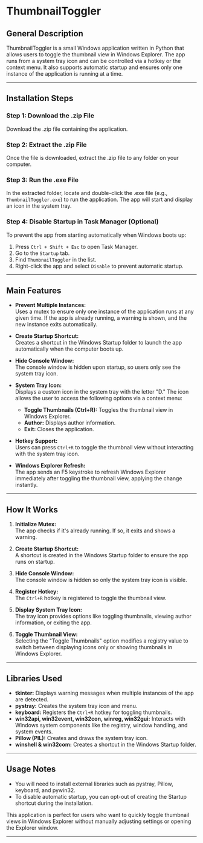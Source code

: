 
# ThumbnailToggler

## General Description

ThumbnailToggler is a small Windows application written in Python that allows users to toggle the thumbnail view in Windows Explorer. The app runs from a system tray icon and can be controlled via a hotkey or the context menu. It also supports automatic startup and ensures only one instance of the application is running at a time.

---

## Installation Steps

### Step 1: Download the .zip File
Download the .zip file containing the application.

### Step 2: Extract the .zip File
Once the file is downloaded, extract the .zip file to any folder on your computer.

### Step 3: Run the .exe File
In the extracted folder, locate and double-click the .exe file (e.g., `ThumbnailToggler.exe`) to run the application. The app will start and display an icon in the system tray.

### Step 4: Disable Startup in Task Manager (Optional)
To prevent the app from starting automatically when Windows boots up:
1. Press `Ctrl + Shift + Esc` to open Task Manager.
2. Go to the `Startup` tab.
3. Find `ThumbnailToggler` in the list.
4. Right-click the app and select `Disable` to prevent automatic startup.

---

## Main Features

- **Prevent Multiple Instances:**  
  Uses a mutex to ensure only one instance of the application runs at any given time. If the app is already running, a warning is shown, and the new instance exits automatically.

- **Create Startup Shortcut:**  
  Creates a shortcut in the Windows Startup folder to launch the app automatically when the computer boots up.

- **Hide Console Window:**  
  The console window is hidden upon startup, so users only see the system tray icon.

- **System Tray Icon:**  
  Displays a custom icon in the system tray with the letter "D." The icon allows the user to access the following options via a context menu:
  - **Toggle Thumbnails (Ctrl+R):** Toggles the thumbnail view in Windows Explorer.
  - **Author:** Displays author information.
  - **Exit:** Closes the application.

- **Hotkey Support:**  
  Users can press `Ctrl+R` to toggle the thumbnail view without interacting with the system tray icon.

- **Windows Explorer Refresh:**  
  The app sends an F5 keystroke to refresh Windows Explorer immediately after toggling the thumbnail view, applying the change instantly.

---

## How It Works

1. **Initialize Mutex:**  
   The app checks if it's already running. If so, it exits and shows a warning.

2. **Create Startup Shortcut:**  
   A shortcut is created in the Windows Startup folder to ensure the app runs on startup.

3. **Hide Console Window:**  
   The console window is hidden so only the system tray icon is visible.

4. **Register Hotkey:**  
   The `Ctrl+R` hotkey is registered to toggle the thumbnail view.

5. **Display System Tray Icon:**  
   The tray icon provides options like toggling thumbnails, viewing author information, or exiting the app.

6. **Toggle Thumbnail View:**  
   Selecting the "Toggle Thumbnails" option modifies a registry value to switch between displaying icons only or showing thumbnails in Windows Explorer.

---

## Libraries Used

- **tkinter:** Displays warning messages when multiple instances of the app are detected.
- **pystray:** Creates the system tray icon and menu.
- **keyboard:** Registers the `Ctrl+R` hotkey for toggling thumbnails.
- **win32api, win32event, win32con, winreg, win32gui:** Interacts with Windows system components like the registry, window handling, and system events.
- **Pillow (PIL):** Creates and draws the system tray icon.
- **winshell & win32com:** Creates a shortcut in the Windows Startup folder.

---

## Usage Notes

- You will need to install external libraries such as pystray, Pillow, keyboard, and pywin32.
- To disable automatic startup, you can opt-out of creating the Startup shortcut during the installation.

This application is perfect for users who want to quickly toggle thumbnail views in Windows Explorer without manually adjusting settings or opening the Explorer window.

--- 
